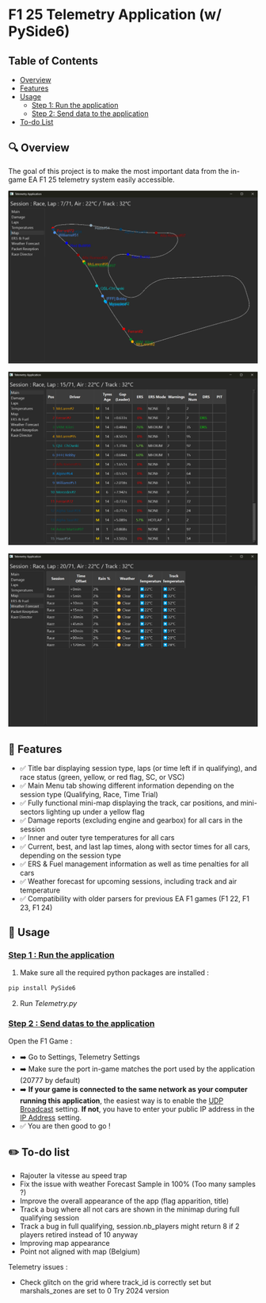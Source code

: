 # F1 25 Telemetry Application (w/ PySide6)

## Table of Contents

- [Overview](#overview)
- [Features](#features)
- [Usage](#usage)
  - [Step 1: Run the application](#step1)
  - [Step 2: Send data to the application](#step2)
- [To-do List](#to-do-list)

## 🔍 Overview <a id="overview"></a>
The goal of this project is to make the most important data from the in-game EA F1 25 telemetry system easily accessible.

![Telemetry map](assets/map.png)

![Telemetry 2](assets/main.png)

![Telemetry 3](assets/weather.png)

## 🚀 Features <a id="features"></a>
- ✅ Title bar displaying session type, laps (or time left if in qualifying), and race status (green, yellow, or red flag, SC, or VSC)
- ✅ Main Menu tab showing different information depending on the session type (Qualifying, Race, Time Trial)
- ✅ Fully functional mini-map displaying the track, car positions, and mini-sectors lighting up under a yellow flag
- ✅ Damage reports (excluding engine and gearbox) for all cars in the session
- ✅ Inner and outer tyre temperatures for all cars
- ✅ Current, best, and last lap times, along with sector times for all cars, depending on the session type
- ✅ ERS & Fuel management information as well as time penalties for all cars
- ✅ Weather forecast for upcoming sessions, including track and air temperature
- ✅ Compatibility with older parsers for previous EA F1 games (F1 22, F1 23, F1 24)


## 🔧 Usage <a id="usage"></a>
### <ins>Step 1 : Run the application</ins><a id="step1"></a>
1. Make sure all the required python packages are installed :

```bash
pip install PySide6
``` 
2. Run *Telemetry.py*

### <ins>Step 2 : Send datas to the application </ins> <a id="step2"></a>
Open the F1 Game :
- ➡️ Go to Settings, Telemetry Settings
- ➡️ Make sure the port in-game matches the port used by the application (20777 by default)
- ➡️ **If your game is connected to the same network as your computer running this application**, the easiest way is to enable the <u>UDP Broadcast</u> setting.
**If not**, you have to enter your public IP address in the <u>IP Address</u> setting.
- ✅ You are then good to go !


## ✏️ To-do list <a id="to-do-list"></a>
* Rajouter la vitesse au speed trap
* Fix the issue with weather Forecast Sample in 100% (Too many samples ?)
* Improve the overall appearance of the app (flag apparition, title)
* Track a bug where all not cars are shown in the minimap during full qualifying session
* Track a bug in full qualifying, session.nb_players might return 8 if 2 players retired instead of 10 anyway
* Improving map appearance
* Point not aligned with map (Belgium)

Telemetry issues :
* Check glitch on the grid where track_id is correctly set but marshals_zones are set to 0
Try 2024 version


